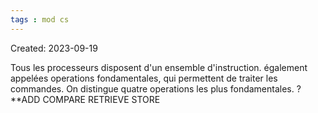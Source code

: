 ```yaml
---
tags : mod cs
---
```

Created: 2023-09-19

Tous les processeurs disposent d'un ensemble d'instruction. également appelées operations fondamentales, qui permettent de traiter les commandes.
On distingue quatre operations les plus fondamentales.
?
**ADD
COMPARE
RETRIEVE 
STORE

